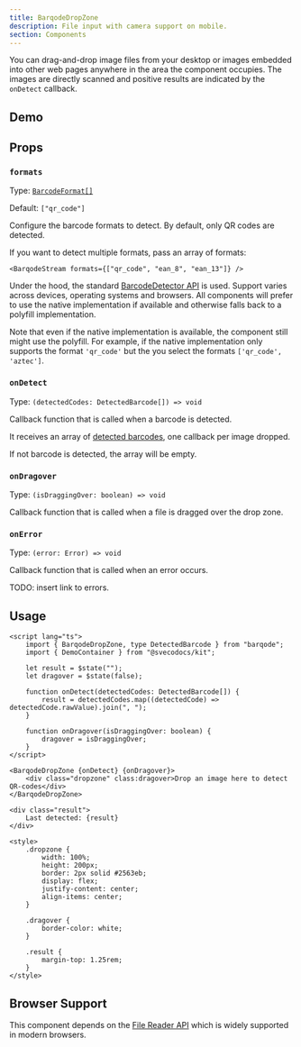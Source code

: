 ```yaml
---
title: BarqodeDropZone
description: File input with camera support on mobile.
section: Components
---
```


<script>
  import Demo from '$lib/components/demos/barqode-drop-zone.svelte';
</script>

You can drag-and-drop image files from your desktop or images embedded into other web pages anywhere in the area the component occupies. The images are directly scanned and positive results are indicated by the `onDetect` callback.

## Demo

<Demo />

## Props

### `formats`

Type: [`BarcodeFormat[]`](https://github.com/Sec-ant/barcode-detector?tab=readme-ov-file#barcode-detector)

Default: `["qr_code"]`

Configure the barcode formats to detect. By default, only QR codes are detected.

If you want to detect multiple formats, pass an array of formats:

```svelte
<BarqodeStream formats={["qr_code", "ean_8", "ean_13"]} />
```

Under the hood, the standard [BarcodeDetector API](https://developer.mozilla.org/en-US/docs/Web/API/BarcodeDetector) is used. Support varies across devices, operating systems and browsers. All components will prefer to use the native implementation if available and otherwise falls back to a polyfill implementation.

Note that even if the native implementation is available, the component still might use the polyfill. For example, if the native implementation only supports the format `'qr_code'` but the you select the formats `['qr_code', 'aztec']`.

### `onDetect`

Type: `(detectedCodes: DetectedBarcode[]) => void`

Callback function that is called when a barcode is detected.

It receives an array of [detected barcodes](https://developer.mozilla.org/en-US/docs/Web/API/BarcodeDetector/detect#return_value), one callback per image dropped.

If not barcode is detected, the array will be empty.

### `onDragover`

Type: `(isDraggingOver: boolean) => void`

Callback function that is called when a file is dragged over the drop zone.

### `onError`

Type: `(error: Error) => void`

Callback function that is called when an error occurs.

TODO: insert link to errors.

## Usage

```svelte
<script lang="ts">
	import { BarqodeDropZone, type DetectedBarcode } from "barqode";
	import { DemoContainer } from "@svecodocs/kit";

	let result = $state("");
	let dragover = $state(false);

	function onDetect(detectedCodes: DetectedBarcode[]) {
		result = detectedCodes.map((detectedCode) => detectedCode.rawValue).join(", ");
	}

	function onDragover(isDraggingOver: boolean) {
		dragover = isDraggingOver;
	}
</script>

<BarqodeDropZone {onDetect} {onDragover}>
	<div class="dropzone" class:dragover>Drop an image here to detect QR-codes</div>
</BarqodeDropZone>

<div class="result">
	Last detected: {result}
</div>

<style>
	.dropzone {
		width: 100%;
		height: 200px;
		border: 2px solid #2563eb;
		display: flex;
		justify-content: center;
		align-items: center;
	}

	.dragover {
		border-color: white;
	}

	.result {
		margin-top: 1.25rem;
	}
</style>
```

## Browser Support

This component depends on the [File Reader API](https://developer.mozilla.org/en-US/docs/Web/API/FileReader) which is widely supported in modern browsers.
